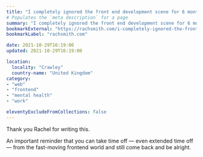 ```yaml
---
title: "I completely ignored the front end development scene for 6 months. It was fine &rarr; Rachel Smith"
# Populates the `meta description` for a page
summary: "I completely ignored the front end development scene for 6 months. It was fine."
bookmarkExternal: "https://rachsmith.com/i-completely-ignored-the-front-end-development-scene-for-6-months-it-was-fine/"
bookmarkLabel: "rachsmith.com"

date: 2021-10-29T16:19:00
updated: 2021-10-29T16:19:00

location:
  locality: "Crawley"
  country-name: "United Kingdom"
category:
- "web"
- "frontend"
- "mental health"
- "work"

eleventyExcludeFromCollections: false
---
```


Thank you Rachel for writing this.

An important reminder that you can take time off &mdash; even extended time off &mdash; from the fast-moving frontend world and still come back and be alright.
